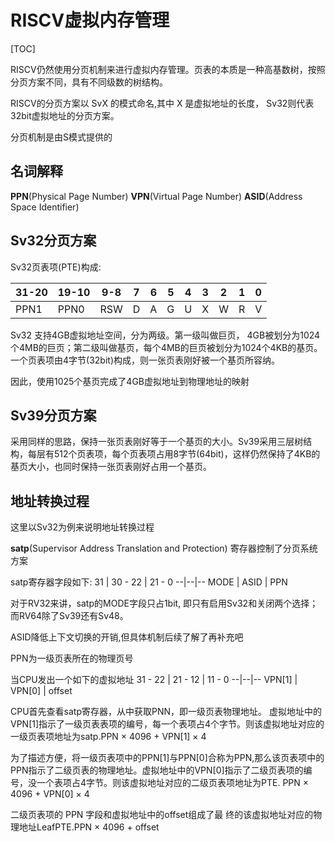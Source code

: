 # RISCV虚拟内存管理

[TOC]

RISCV仍然使用分页机制来进行虚拟内存管理。页表的本质是一种高基数树，按照分页方案不同，具有不同级数的树结构。

RISCV的分页方案以 SvX 的模式命名,其中 X 是虚拟地址的长度， Sv32则代表32bit虚拟地址的分页方案。

分页机制是由S模式提供的

## 名词解释

**PPN**(Physical Page Number)
**VPN**(Virtual Page Number)
**ASID**(Address Space Identifier)

## Sv32分页方案

Sv32页表项(PTE)构成:

31-20 | 19-10 | 9-8 | 7 | 6 | 5 | 4 | 3 | 2 | 1 | 0
|--|--|--|--|--|--|--|--|--|--|--
PPN1| PPN0 | RSW | D | A | G | U | X | W | R | V

Sv32 支持4GB虚拟地址空间，分为两级。第一级叫做巨页， 4GB被划分为1024个4MB的巨页；第二级叫做基页，每个4MB的巨页被划分为1024个4KB的基页。一个页表项由4字节(32bit)构成，则一张页表刚好被一个基页所容纳。

因此，使用1025个基页完成了4GB虚拟地址到物理地址的映射

## Sv39分页方案

采用同样的思路，保持一张页表刚好等于一个基页的大小。Sv39采用三层树结构，每层有512个页表项，每个页表项占用8字节(64bit)，这样仍然保持了4KB的基页大小，也同时保持一张页表刚好占用一个基页。

## 地址转换过程

这里以Sv32为例来说明地址转换过程

**satp**(Supervisor Address Translation and Protection)
寄存器控制了分页系统方案

satp寄存器字段如下:
31 | 30 - 22 | 21 - 0
--|--|--
MODE | ASID | PPN

对于RV32来讲，satp的MODE字段只占1bit, 即只有启用Sv32和关闭两个选择；而RV64除了Sv39还有Sv48。

ASID降低上下文切换的开销,但具体机制后续了解了再补充吧

PPN为一级页表所在的物理页号

当CPU发出一个如下的虚拟地址
31 - 22 | 21 - 12 | 11 - 0
--|--|--
VPN[1] | VPN[0] | offset

CPU首先查看satp寄存器，从中获取PNN，即一级页表物理地址。
虚拟地址中的VPN[1]指示了一级页表表项的编号，每一个表项占4个字节。则该虚拟地址对应的一级页表项地址为satp.PPN × 4096 + VPN[1] × 4

为了描述方便，将一级页表项中的PPN[1]与PPN[0]合称为PPN,那么该页表项中的PPN指示了二级页表的物理地址。虚拟地址中的VPN[0]指示了二级页表项的编号，没一个表项占4字节。则该虚拟地址对应的二级页表项地址为PTE. PPN × 4096 + VPN[0] × 4

二级页表项的 PPN 字段和虚拟地址中的offset组成了最
终的该虚拟地址对应的物理地址LeafPTE.PPN × 4096 + offset

